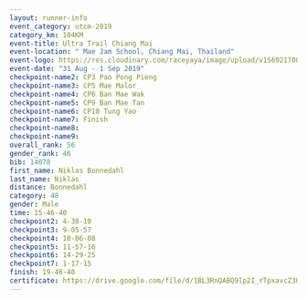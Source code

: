 ```yaml
---
layout: runner-info 
event_category: utcm-2019 
category_km: 104KM 
event-title: Ultra Trail Chiang Mai 
event-location: " Mae Jam School, Chiang Mai, Thailand" 
event-logo: https://res.cloudinary.com/raceyaya/image/upload/v1569217001/logo/ultra-trail-chiangmai_ay7efp.jpg 
event-date: "31 Aug - 1 Sep 2019" 
checkpoint-name2: CP3 Pao Pong Pieng 
checkpoint-name3: CP5 Mae Malor 
checkpoint-name4: CP6 Ban Mae Wak  
checkpoint-name5: CP9 Ban Mae Tan 
checkpoint-name6: CP10 Tung Yao 
checkpoint-name7: Finish 
checkpoint-name8: 
checkpoint-name9: 
overall_rank: 56
gender_rank: 46
bib: 14078
first_name: Niklas Bonnedahl
last_name: Niklas
distance: Bonnedahl
category: 48
gender: Male
time: 15-46-40
checkpoint2: 4-38-10
checkpoint3: 9-05-57
checkpoint4: 10-06-08
checkpoint5: 11-57-16
checkpoint6: 14-29-25
checkpoint7: 1-17-15
finish: 19-46-40
certificate: https://drive.google.com/file/d/1BL3RnQABQ9lp2I_rTpxavcZ3U-cIuTuy/view?usp=sharing
---
```

